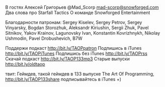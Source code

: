 
В гостях Алексей Григорьев @Mad\_Scorp mad-scorp@snowforged.com
Два слова про Starfall Tactics
О команде Snowforged Entertainment

Благодарности патронам: Sergey Kiselev, Sergey Petrov, Sergey Vinyarsky, Bogdan Storozhuk, Aleksandr Kiriushin, Sergii Zhuk, Pavel Sitnikov, Yakov Krainov, Lagunovsky Ivan, Konstantin Kovrizhnykh, Nikolay Ushmodin, Pavel Drobushevich, B7W

Поддержи подкаст http://bit.ly/TAOPpatron
Подпишись в iTunes http://bit.ly/TAOPiTunes
Подпишись без iTunes http://bit.ly/TAOPrss
Скачай подкаст http://bit.ly/TAOP133mp3
Старые выпуски http://bit.ly/oldtaop

твит: 
Геймдев, такой геймдев в 133 выпуске The Art Of Programming, http://bit.ly/TAOP133share  подписывайтесь в iTunes +)
